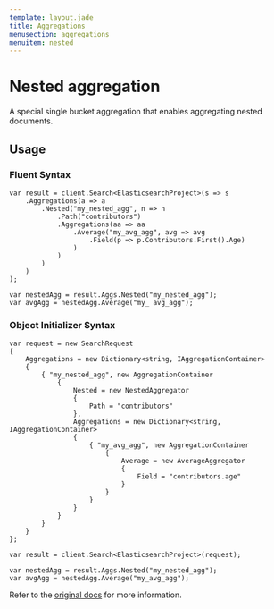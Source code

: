 ```yaml
---
template: layout.jade
title: Aggregations
menusection: aggregations
menuitem: nested
---
```



# Nested aggregation

A special single bucket aggregation that enables aggregating nested documents.

## Usage

### Fluent Syntax

	var result = client.Search<ElasticsearchProject>(s => s
		.Aggregations(a => a
			.Nested("my_nested_agg", n => n
				.Path("contributors")
				.Aggregations(aa => aa
					.Average("my_avg_agg", avg => avg
						.Field(p => p.Contributors.First().Age)
					)
				)
			)
		)
	);

	var nestedAgg = result.Aggs.Nested("my_nested_agg");
	var avgAgg = nestedAgg.Average("my_ avg_agg");

### Object Initializer Syntax

	var request = new SearchRequest
	{
		Aggregations = new Dictionary<string, IAggregationContainer>
		{
			{ "my_nested_agg", new AggregationContainer
				{
					Nested = new NestedAggregator
					{
						Path = "contributors"
					},
					Aggregations = new Dictionary<string, IAggregationContainer>
					{
						{ "my_avg_agg", new AggregationContainer 
							{
								Average = new AverageAggregator
								{
									Field = "contributors.age"
								}
							}
						}
					}
				}
			}
		}
	};

	var result = client.Search<ElasticsearchProject>(request);

	var nestedAgg = result.Aggs.Nested("my_nested_agg");
	var avgAgg = nestedAgg.Average("my_avg_agg");

Refer to the [original docs](http://www.elasticsearch.org/guide/en/elasticsearch/reference/current/search-aggregations-bucket-nested-aggregation.html) for more information.